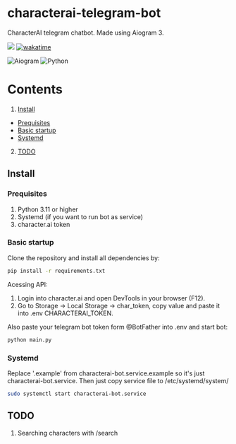 # characterai-telegram-bot
 CharacterAI telegram chatbot. Made using Aiogram 3.


[<img src="https://img.shields.io/badge/Telegram-%40character__chat__bot-blue">](https://t.me/character_chat_bot)
[![wakatime](https://wakatime.com/badge/user/4d0cc4aa-e1c1-483b-8c80-199c9ea5d0c5/project/48718457-e1e9-4031-9742-4ddb44895d9d.svg)](https://wakatime.com/badge/user/4d0cc4aa-e1c1-483b-8c80-199c9ea5d0c5/project/48718457-e1e9-4031-9742-4ddb44895d9d)

![Aiogram](https://img.shields.io/badge/aiogram-14354C?style=for-the-badge&logo=python&logoColor=white)
![Python](https://img.shields.io/badge/Python-3776AB?style=for-the-badge&logo=python&logoColor=white)

 # Contents
 1. <a href="#install">Install</a>
  * <a href="#prequisites">Prequisites</a> 
  * <a href="#basic-startup">Basic startup</a>
  * <a href="#systemd">Systemd</a>
 2. <a href="#todo">TODO</a>


## Install

### Prequisites
1. Python 3.11 or higher
2. Systemd (if you want to run bot as service)
3. character.ai token

### Basic startup
Clone the repository and install all dependencies by:
```bash
pip install -r requirements.txt
```
Acessing API:
1. Login into character.ai and open DevTools in your browser (F12).
2. Go to Storage -> Local Storage -> char_token, copy value and paste it into .env CHARACTERAI_TOKEN.

Also paste your telegram bot token form @BotFather into .env and start bot:
```bash
python main.py
```

### Systemd
Replace '.example' from characterai-bot.service.example so it's just characterai-bot.service.
Then just copy service file to /etc/systemd/system/
```bash
sudo systemctl start characterai-bot.service
```


## TODO
1. Searching characters with /search
